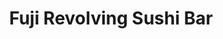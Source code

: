---
layout: place
title: "Fuji Revolving Sushi Bar"
permalink: /california/los-alamitos/fuji-revolving-sushi-bar.html
stateAbbr: CA
stateName: California
cityName: Los Alamitos
seo:
  name: "Fuji Revolving Sushi Bar"
  type: Restaurant
  links: null
description: "Fuji Revolving Sushi Bar serves delicious sushi in Los Alamitos, California. Try fresh Japanese dishes for a great dining experience. "
place_id: ChIJQ5EmQ8Iu3YARrLRkgI2U86c
photos:
  - name: >-
      places/ChIJQ5EmQ8Iu3YARrLRkgI2U86c/photos/AeeoHcLfeVcKl7le3EMbR1Z3YcmQIfuyG53_uYDtdAsrwPLbYu_z6CdhubYpyowBCmLyWJrRZIFMnUNe2ZF313l_A0VNxxHJILcrMeN54rLNqD38CO0hmVE9PqoB3Ydrt4SJDvggqhG2Uf_sNFTbIF78ClM-17pV95D9Ftfdw6QMs5T0MPOn8S3HEYFiR28ag96OjRXgx7tJC8avIkxmSCSlUhlH_9KIwaiCv5cn3dsf9Oj4WRaaS9HCP8trEGh-W2Eb5jzQLtuiCChOB-Hh9-Zr_imOUg3HTLL_319_4Qwfo5KdxUYVWy_ffRNuqsBO3V0MumYRaOTDtSGCMObaDvL-O423GfbOTBfVQMUfYXVeiim68xOx9XLDKUo94Se2P6vKDrgB7Py9tjSXWF3svwwzeAQrslcZCslceDtWlgbqubmTrP3h
    widthPx: 4160
    heightPx: 2080
    authorAttributions:
      - displayName: John Wypick
        uri: https://maps.google.com/maps/contrib/104601956058179019470
        photoUri: >-
          https://lh3.googleusercontent.com/a-/ALV-UjW5ljXQPO7ImuUHhR1itIgV2tusGkLEfZteUA0mOdireJtus6xy=s100-p-k-no-mo
    flagContentUri: >-
      https://www.google.com/local/imagery/report/?cb_client=maps_api_places.places_api&image_key=!1e10!2sCIHM0ogKEICAgICkyLbsigE&hl=en-US
    googleMapsUri: >-
      https://www.google.com/maps/place//data=!3m4!1e2!3m2!1sCIHM0ogKEICAgICkyLbsigE!2e10!4m2!3m1!1s0x80dd2ec243269143:0xa7f3948d8064b4ac
  - name: >-
      places/ChIJQ5EmQ8Iu3YARrLRkgI2U86c/photos/AeeoHcIg3tzHM2-AH_7UUj2BqRqSD8Hb33CouPR9mKERqps9Tx1VvmuHVdezT-UGbqEH8ehP8U9H5PVkSqCPsscWW8Hxjm2XjHxCVW3h09LG82NiGyRdypR1N7pcK9BUwRa4TnIWISfA9LoQQpKmgPJNRZVzVKLxg57snfHUP89yeLzZbCmYx4zZaHrlUiIlT0Fcb7WObtV8BtGdRRkfr2hRohpjbPxWTIBt9osp1Thjzd6gB7XjeB-bfDZtniac8WqXWeZgmQFPVYZsqfHcdoVhAAr-Um_xpLlPJKWN_Mx6aSH3xAr8gY6pg2Mbn-oBglhQPIC-P3dQjknkUj0z9YSKa6sJwxsgEdx9mrUtKK1fDqWJMXsZ9YCmIchAIUiiB9IGt2wkvx3tExbA-fqfEsabmIW0PyuGdqcBAXEDHLlDK4lQ85qZ
    widthPx: 4000
    heightPx: 2252
    authorAttributions:
      - displayName: Maria Zawadzki
        uri: https://maps.google.com/maps/contrib/104474479164928306340
        photoUri: >-
          https://lh3.googleusercontent.com/a-/ALV-UjXNZKO57LHw3oxVXyd2hCmG_LfEaumBCIroWgMjXafNbV9VuYtW=s100-p-k-no-mo
    flagContentUri: >-
      https://www.google.com/local/imagery/report/?cb_client=maps_api_places.places_api&image_key=!1e10!2sCIHM0ogKEICAgIDHwKHI1gE&hl=en-US
    googleMapsUri: >-
      https://www.google.com/maps/place//data=!3m4!1e2!3m2!1sCIHM0ogKEICAgIDHwKHI1gE!2e10!4m2!3m1!1s0x80dd2ec243269143:0xa7f3948d8064b4ac
  - name: >-
      places/ChIJQ5EmQ8Iu3YARrLRkgI2U86c/photos/AeeoHcKk-ejAwTEkHUJHdKGwSxY3CnZh_Z6Lvux1jndlQapSnFQ3jZOFvpzilq4OtbmzaVyUjM55G9Sv10Fi8pRicb-i27JVU-oc6Ueov9IANG74i3NUWHPMDfy0v14ef4FaZvkCffPdVnTjJHRbPzWRwzRtJNOGzrXESz-DVdITHGNR096FuGAp65Xz-4pcASipJXSTfFoG0-YrDzwZfbOdxYmwRLo1ZJvcQV2k8SwpHsAFfAmmvYx57i2Wix7fgZyRZMZY4y0Xct1pZL-2JfgtlsWBuGaPK4Qp90wnHD7jSvTmdplHZvBjcnHdc48mR8-oIpKBLk_Hy8cLeqH0cWjwz8yHSZOQUsVBtqZXl4JUPc6mQYB8ALoke7ZiMIR9WZm830i65mFQFmy61vNFVZWUQAMmUq2ridF6fj1dy5dhMZnoeT0s
    widthPx: 4000
    heightPx: 3000
    authorAttributions:
      - displayName: Kendra Vasquez
        uri: https://maps.google.com/maps/contrib/105615803757525206919
        photoUri: >-
          https://lh3.googleusercontent.com/a/ACg8ocLA-JUxZ0SgtCgT8S1tJQw1BG5NbZUHrgDP2o5-sbKggpsIH0s=s100-p-k-no-mo
    flagContentUri: >-
      https://www.google.com/local/imagery/report/?cb_client=maps_api_places.places_api&image_key=!1e10!2sCIHM0ogKEICAgICboqinogE&hl=en-US
    googleMapsUri: >-
      https://www.google.com/maps/place//data=!3m4!1e2!3m2!1sCIHM0ogKEICAgICboqinogE!2e10!4m2!3m1!1s0x80dd2ec243269143:0xa7f3948d8064b4ac
  - name: >-
      places/ChIJQ5EmQ8Iu3YARrLRkgI2U86c/photos/AeeoHcLTXEYZnGrHlWohkouyyMTT6clkNprYL8uGWjkZOS1b0pcN4V9pDdqei6fKh28x7OJhkGCbgKWo-W117qpVvwIP_eoWM_KUI_YvehiZTWzxZG_kRBpZTfFRNPA3rkCajHwmxBezjQmP2QM6uVj1ZTd8xJzbJCEyENhZw_b1YXSkGez7Cf0Wj3x0LEq1EgsBGoyLTsK8Uz1TKMTFlevo99XAkC6Oede_vLqaRYUz13FugJOjk1238zFnjw1NThsqUJx73YMySUKs4Mg6Cvpm9ZOtEjY2-WhEN1du65rpHq5Ms_1wnYNNLfmF_lN1iVgD4qDxhDLWW5GAZZUP4h2A0ZY5OPaub5TXwHPpDAeavc1sM-rs3-UtRC-b8houby1rjtZcTtwldmqUPKeWt0gocgy2DKKCMtudVvevO7YwVaIs9Q
    widthPx: 2731
    heightPx: 2617
    authorAttributions:
      - displayName: WT Jen
        uri: https://maps.google.com/maps/contrib/115089700061815371333
        photoUri: >-
          https://lh3.googleusercontent.com/a-/ALV-UjV6vnV9UIirIQUV223auH775vrDDj8Bn7LKVi40yOKHGBtaG14=s100-p-k-no-mo
    flagContentUri: >-
      https://www.google.com/local/imagery/report/?cb_client=maps_api_places.places_api&image_key=!1e10!2sCIHM0ogKEICAgIDFiqXGCw&hl=en-US
    googleMapsUri: >-
      https://www.google.com/maps/place//data=!3m4!1e2!3m2!1sCIHM0ogKEICAgIDFiqXGCw!2e10!4m2!3m1!1s0x80dd2ec243269143:0xa7f3948d8064b4ac
  - name: >-
      places/ChIJQ5EmQ8Iu3YARrLRkgI2U86c/photos/AeeoHcIDbdNZ7gdEkLyzsxwhp5zbzO0tPJI_sRbaCHxUsVuPwVIqzt8oW8KYCGJ1s1FHtBYV9u-Emwd4Cysp9zJXv7O4b_NVFhTge8Yt6S7hcX0JJJbPJ6Srk6wmm3R0t3T-j2ClR4rTa0xsV65lJKY1UXllG2N-vYl_EuOklyQyRQc4_8W72qSSGpm8yUm_ayeP1zrkZOMef8LcI_yYsdaSQzcIeNrNKRuh5i6dsJaNfwrIiYcxaZ2gH9mPpo4ehCKZlAEM8FxZ8vbEoQd88RSVgxCHTAk9EQiWeqCbqkcONdhpC9pVLFYLjlT3OiyViq8eMHNvc0t08ttDGP_pYlm_YBxMJw8-T7h_RoaU-XAvBUfY3DF34C2P5EzRGqlNncWOCpyZFiPpOIKiEOhepZFPrTDENEixXcm-1YwkOo7hqKhVX3PK
    widthPx: 3024
    heightPx: 4032
    authorAttributions:
      - displayName: Lynn Kreis Burr
        uri: https://maps.google.com/maps/contrib/104175156626980164132
        photoUri: >-
          https://lh3.googleusercontent.com/a/ACg8ocKRGSzq1yfI8J6RZilxecDRHcp8bbN4HyWkY1NQt7O9kqbsMOJE=s100-p-k-no-mo
    flagContentUri: >-
      https://www.google.com/local/imagery/report/?cb_client=maps_api_places.places_api&image_key=!1e10!2sCIHM0ogKEICAgIDLopzCvQE&hl=en-US
    googleMapsUri: >-
      https://www.google.com/maps/place//data=!3m4!1e2!3m2!1sCIHM0ogKEICAgIDLopzCvQE!2e10!4m2!3m1!1s0x80dd2ec243269143:0xa7f3948d8064b4ac
  - name: >-
      places/ChIJQ5EmQ8Iu3YARrLRkgI2U86c/photos/AeeoHcImD5MYQefdKepq3VZL1TfHJfpijceH7yRhdiYILk17-Dhad4u7WHJZOIWgnoakjG3Nxtz5wct9ZQZ4dvA7PKjo3on9ND-Gu2U9Gi5fOQblfT2mZmyPHryttTdb6Fmu2M6dvOMLHqA6tKdGW83qc73OTzhbf1cdbSnfntfFs46evjizqrkl-NvpdBl_snQ-tq8Vjf_yQ6IWmZAYptsvWnGW5rc1Ki5Oumzqt3_rt1Apne4qaaWEcQ5hTNO94njsF1xcFJ4BmjeBknPXsdTUi6eX8_3HFqdL9CFwrOt8_rTu8oXevkUE3my8y5o5tIg890nKtqRbgqr2A8J9JE4wLBkrmXLn0SIpsIndr1efogdgk8ZNhqO0dZVWljgViXea0SMOszf06oznoOUA8lE0Scz--q7_MWiTzP0e-qQi0B0JSYAl
    widthPx: 3000
    heightPx: 4000
    authorAttributions:
      - displayName: Truc Bui (Bella)
        uri: https://maps.google.com/maps/contrib/114664373571362147753
        photoUri: >-
          https://lh3.googleusercontent.com/a-/ALV-UjWjgGPw7CZJjAmjrSrsG07V1_XIuJRcMsfDqlmHVSx6alEyoTSl0A=s100-p-k-no-mo
    flagContentUri: >-
      https://www.google.com/local/imagery/report/?cb_client=maps_api_places.places_api&image_key=!1e10!2sCIHM0ogKEICAgICfsY_ongE&hl=en-US
    googleMapsUri: >-
      https://www.google.com/maps/place//data=!3m4!1e2!3m2!1sCIHM0ogKEICAgICfsY_ongE!2e10!4m2!3m1!1s0x80dd2ec243269143:0xa7f3948d8064b4ac
  - name: >-
      places/ChIJQ5EmQ8Iu3YARrLRkgI2U86c/photos/AeeoHcIxBBd1yNbPXEECJvXJs5dnh8yxYe2P3lvu1sMMffCpt9x0RSjHqq0vuXTKHchJQ6S3NrmpbwOU54pbMRmFpl7FnQog9-_hNXQ1goznLoNYXuCSgyL0ozKO-Yj1Rulh2SidFauYO-M0evOlNtMV-UY_7xuSGleXnNBawUA_jaQIuqBFmXI77PsgyIaXxvXm9q7vAP-w_--Pa_Uv5YlOTGLb83hLkFGaOQoPadXiVqxpD0TmUHJk4PcuKR-NqZWuyvUQrL6c0DvDqT4VrjB_E3yTz1ZBChBQlLn_EJ3kXPU0emxRteimrlL8cpGvZ5JmsnJh3hzgM2dzQjCsJvm5EyJOIfdLzSh9cp3q1Z0P_1JenmVTLO4h430YncPchHcgx969V7G0A2bbuv6jJJKGmenD-0I82Y4bImDJVojrfUojX3Ty
    widthPx: 4160
    heightPx: 3120
    authorAttributions:
      - displayName: Joshua Vogt
        uri: https://maps.google.com/maps/contrib/117489282624172516026
        photoUri: >-
          https://lh3.googleusercontent.com/a-/ALV-UjVY1y4BZlu_KMK2g8Dztjum-s17HsBu51VfmR4WAzWwM6YE7oRNpQ=s100-p-k-no-mo
    flagContentUri: >-
      https://www.google.com/local/imagery/report/?cb_client=maps_api_places.places_api&image_key=!1e10!2sCIHM0ogKEICAgIC6gLDjwgE&hl=en-US
    googleMapsUri: >-
      https://www.google.com/maps/place//data=!3m4!1e2!3m2!1sCIHM0ogKEICAgIC6gLDjwgE!2e10!4m2!3m1!1s0x80dd2ec243269143:0xa7f3948d8064b4ac
  - name: >-
      places/ChIJQ5EmQ8Iu3YARrLRkgI2U86c/photos/AeeoHcJqCcdXDkAtwrdVlb1MJtUY5pdbXMJU6XN5G6oF8dYnJbqy3tPunQjXyywGbgQJzPZiGEHcbutnTnwb_J9TwDdZIvuLnpATwM5yvLg6A94aUSeBqr9ULcoc-KSiTPZpdpThOIFDnnV4RYAH-FOLEs-v16fPkdny8K6w2MS9j-xWNThc6qz-3P3cxa9iduUZ0iyAGT8_i12SaCrPvqEifHSKQ378Ms0NeD1dCrkrUwLGUZOepQEcu0rtee28S5phv62bKUH23AE_s75tdOV4suILQ_kEg9mJWmt7upMmQHgpkAVukJ7vtwBfRsFOlvP-IYq8V4ZePXjSW_TacV58FQCFeaFL06smjJ0E4zyyv8MVxSE4aMqG4xvC9GMNte9hbVjrvPUSbDZp9Z07VFvVndctPxndWHN84VJ1oCiO4sTeyqNe
    widthPx: 3024
    heightPx: 4032
    authorAttributions:
      - displayName: Mister A
        uri: https://maps.google.com/maps/contrib/100994120514175260337
        photoUri: >-
          https://lh3.googleusercontent.com/a-/ALV-UjUIoefy6sZILIDB8EWhml8NCfJ5IbteEqKRdSinOWrSRDI2rYUwmw=s100-p-k-no-mo
    flagContentUri: >-
      https://www.google.com/local/imagery/report/?cb_client=maps_api_places.places_api&image_key=!1e10!2sCIHM0ogKEICAgIC-_4XupgE&hl=en-US
    googleMapsUri: >-
      https://www.google.com/maps/place//data=!3m4!1e2!3m2!1sCIHM0ogKEICAgIC-_4XupgE!2e10!4m2!3m1!1s0x80dd2ec243269143:0xa7f3948d8064b4ac
  - name: >-
      places/ChIJQ5EmQ8Iu3YARrLRkgI2U86c/photos/AeeoHcLnm8qhnBLq10zBCrb-vBI9Ql-PpRM0vfQ9KG_QsVmpXIYICudUNVXxAA0_o0uEmuqBHfSpmihxKrhuL9kBfo3jhmjdI0X8e6HfZBhtV_7OleHBT1ze5bkmE9eo8GTJzrNrcRATDyhVLxZ5pKuQioZ6jRacva9C2H7QUpeW6pm8sDmXA287bWlLiaJukKg1tGOzO47uk9-TkWidxKc8xi1_jsK5022V10JFo-HLv5aQ8CJdrQSP5c9WfviuiqPUJxnv1CZvr2DpH7WPk4AZYWuIxz4RCYom8m7yAAB6fWiNPJLsPV9Icy1hEPj7rPKeYpMHST7iE2bhKsUDvcH-Cs-U3KMtVDmfZfPKUcajqTu2ttj8hVcBYfFseGandGaf_rIo5wht3h1xdwjMU-1oY0HOhJ_i1pI-4zGe7HZXGTzMVZfS
    widthPx: 4160
    heightPx: 2080
    authorAttributions:
      - displayName: John Wypick
        uri: https://maps.google.com/maps/contrib/104601956058179019470
        photoUri: >-
          https://lh3.googleusercontent.com/a-/ALV-UjW5ljXQPO7ImuUHhR1itIgV2tusGkLEfZteUA0mOdireJtus6xy=s100-p-k-no-mo
    flagContentUri: >-
      https://www.google.com/local/imagery/report/?cb_client=maps_api_places.places_api&image_key=!1e10!2sCIHM0ogKEICAgICkyLbsxQE&hl=en-US
    googleMapsUri: >-
      https://www.google.com/maps/place//data=!3m4!1e2!3m2!1sCIHM0ogKEICAgICkyLbsxQE!2e10!4m2!3m1!1s0x80dd2ec243269143:0xa7f3948d8064b4ac
  - name: >-
      places/ChIJQ5EmQ8Iu3YARrLRkgI2U86c/photos/AeeoHcLAO-VjWDgRKxT3X3gMVGiiv8UxwUMY6c7fNBFLwWgaFvVn94DTgARklLQGTfHotJm0x6VUxtMJi2Hf05cBy5RqU5bHoNN_M6qJhtNRlsbyhH4yOu2NmJHkHmMow46pvMCPwQahWHsJ78QcbY4qpqKmkz1EImDOQg0zXFbN5CuRwG9LXaHqxkDW9aYiJX3nt1MrhofMAWuiqOrW5_5KGZ3DorAukQPinwIcsCx0N0yxlbO0r2BhmRqcKa9nbP_zhKUZ7ckg1Q01JSc87JM7OutYfMeMLDEv2faP6Av6IOhDm5_f8QsrPe1awbBoO19ENryeLXiAQ_rmAsZS8sberypXfXUUpE19seMQFMdoVgN8r35J0sDD8qaji04TraqZIlTQVi4fWCF5JJejYyBftMmnTWH4dr5P8lBpavTGKK_6kA
    widthPx: 4128
    heightPx: 3096
    authorAttributions:
      - displayName: Hung Le Quoc
        uri: https://maps.google.com/maps/contrib/111866566802781888225
        photoUri: >-
          https://lh3.googleusercontent.com/a-/ALV-UjUhVvlWfzHzPhi0-pAgtAIRzvBkEpYTIYjX6gBDYRpJwdh5J7V-5Q=s100-p-k-no-mo
    flagContentUri: >-
      https://www.google.com/local/imagery/report/?cb_client=maps_api_places.places_api&image_key=!1e10!2sCIHM0ogKEICAgICi-p_GYw&hl=en-US
    googleMapsUri: >-
      https://www.google.com/maps/place//data=!3m4!1e2!3m2!1sCIHM0ogKEICAgICi-p_GYw!2e10!4m2!3m1!1s0x80dd2ec243269143:0xa7f3948d8064b4ac
address: 5373 Katella Ave, Los Alamitos, CA 90720, USA
street: 5373 Katella Ave
city: Los Alamitos
state: CA
zip: '90720'
country: USA
neighborhood: null
latitude: '33.803346'
longitude: '-118.040360'
accessibility_options:
  wheelchairAccessibleParking: true
  wheelchairAccessibleEntrance: true
  wheelchairAccessibleRestroom: true
  wheelchairAccessibleSeating: true
business_status: OPERATIONAL
name: Fuji Revolving Sushi Bar
google_maps_links:
  directionsUri: >-
    https://www.google.com/maps/dir//''/data=!4m7!4m6!1m1!4e2!1m2!1m1!1s0x80dd2ec243269143:0xa7f3948d8064b4ac!3e0
  placeUri: https://maps.google.com/?cid=12102179959140037804
  writeAReviewUri: >-
    https://www.google.com/maps/place//data=!4m3!3m2!1s0x80dd2ec243269143:0xa7f3948d8064b4ac!12e1
  reviewsUri: >-
    https://www.google.com/maps/place//data=!4m4!3m3!1s0x80dd2ec243269143:0xa7f3948d8064b4ac!9m1!1b1
  photosUri: >-
    https://www.google.com/maps/place//data=!4m3!3m2!1s0x80dd2ec243269143:0xa7f3948d8064b4ac!10e5
primary_type: Sushi Restaurant
opening_hours:
  regular: null
  current: null
secondary_opening_hours:
  regular:
    weekdayDescriptions: null
    type: null
  current:
    weekdayDescriptions: null
    type: null
phone: null
price_level: null
price_range: null
rating: null
rating_count: 0
website: null
reviews: null
parking_options: null
payment_options: null
allow_dogs: null
curbside_pickup: null
delivery: null
dine_in: null
good_for_children: null
good_for_groups: null
good_for_sports: null
live_music: null
menu_for_children: null
outdoor_seating: null
reservable: null
restroom: null
serves_beer: null
serves_breakfast: null
serves_brunch: null
serves_cocktails: null
serves_coffee: null
serves_dinner: null
serves_dessert: null
serves_lunch: null
serves_vegetarian_food: null
serves_wine: null
takeout: null
update_category: essentials
summary: null

---